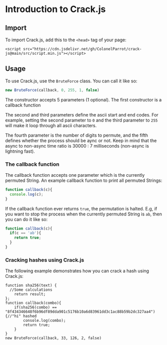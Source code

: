 # Introduction to Crack.js

## Import

To import Crack.js, add this to the `<head>` tag of your page:

```
<script src="https://cdn.jsdelivr.net/gh/ColonelParrot/crack-js@main/src/script.min.js"></script>
```

## Usage

To use Crack.js, use the `BruteForce` class. You can call it like so:

```javascript
new BruteForce(callback, 0, 255, 1, false)
```

The constructor accepts 5 parameters (1 optional). The first constructor is a callback function

The second and third parameters define the ascii start and end codes. For example, setting the second parameter to `0` and the third parameter to `255` will make it loop through all ascii characters.

The fourth parameter is the number of digits to permute, and the fifth defines whether the process should be aync or not. Keep in mind that the async to non-async time ratio is 30000 : 7 milliseconds (non-async is lightning fast).

### The callback function

The callback function accepts one parameter which is the currently permuted String. An example callback function to print all permuted Strings:

```javascript
function callback(c){
  console.log(c);
}
```

If the callback function ever returns `true`, the permutation is halted. E.g, if you want to stop the process when the currently permuted String is `ab`, then you can do it like so:

```javascript
function callback(c){
  if(c == 'ab'){
    return true;
  }
}
```

### Cracking hashes using Crack.js

The following example demonstrates how you can crack a hash using Crack.js:

```
function sha256(text) {
  //Some calculations
	return result;
};
function callback(combo){
	if(sha256(combo) == "8f434346648f6b96df89dda901c5176b10a6d83961dd3c1ac88b59b2dc327aa4"){//"hi" hashed
		console.log(combo);
		return true;
	}
}
new BruteForce(callback, 33, 126, 2, false)
```
